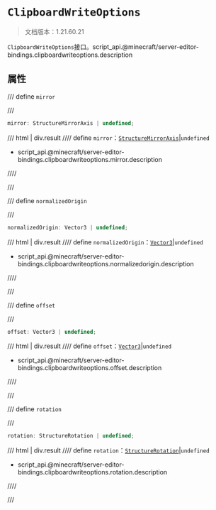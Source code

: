 # `ClipboardWriteOptions`

> 文档版本：1.21.60.21

`ClipboardWriteOptions`接口。script_api.@minecraft/server-editor-bindings.clipboardwriteoptions.description

## 属性

/// define
`mirror`


///

```js
mirror: StructureMirrorAxis | undefined;
```

/// html | div.result
//// define
`mirror`：[`StructureMirrorAxis`](../../server/beta/structuremirroraxis.md)|`undefined`

- script_api.@minecraft/server-editor-bindings.clipboardwriteoptions.mirror.description


////

///


/// define
`normalizedOrigin`


///

```js
normalizedOrigin: Vector3 | undefined;
```

/// html | div.result
//// define
`normalizedOrigin`：[`Vector3`](../../server/beta/vector3.md)|`undefined`

- script_api.@minecraft/server-editor-bindings.clipboardwriteoptions.normalizedorigin.description


////

///


/// define
`offset`


///

```js
offset: Vector3 | undefined;
```

/// html | div.result
//// define
`offset`：[`Vector3`](../../server/beta/vector3.md)|`undefined`

- script_api.@minecraft/server-editor-bindings.clipboardwriteoptions.offset.description


////

///


/// define
`rotation`


///

```js
rotation: StructureRotation | undefined;
```

/// html | div.result
//// define
`rotation`：[`StructureRotation`](../../server/beta/structurerotation.md)|`undefined`

- script_api.@minecraft/server-editor-bindings.clipboardwriteoptions.rotation.description


////

///

